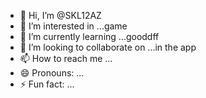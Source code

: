 - 👋 Hi, I’m @SKL12AZ
- 👀 I’m interested in ...game
- 🌱 I’m currently learning ...gooddff
- 💞️ I’m looking to collaborate on ...in the app
- 📫 How to reach me ...
- 😄 Pronouns: ...
- ⚡ Fun fact: ...

<!---
SKL12AZ/SKL12AZ is a ✨ special ✨ repository because its `README.md` (this file) appears on your GitHub profile.
You can click the Preview link to take a look at your changes.
--->
